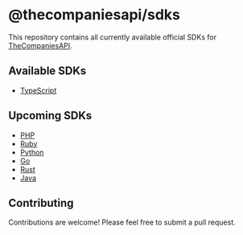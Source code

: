 # @thecompaniesapi/sdks

This repository contains all currently available official SDKs for [TheCompaniesAPI](https://www.thecompaniesapi.com).

## Available SDKs

- [TypeScript](./sdks/typescript)

## Upcoming SDKs

- [PHP](https://updates.thecompaniesapi.com/en/p/create-php-sdk-for-api-integration)
- [Ruby](https://updates.thecompaniesapi.com/en/p/create-ruby-sdk-for-api-integration)
- [Python](https://updates.thecompaniesapi.com/en/p/create-python-sdk-for-api-integration)
- [Go](https://updates.thecompaniesapi.com/en/p/create-go-sdk-for-api-integration)
- [Rust](https://updates.thecompaniesapi.com/en/p/create-rust-sdk-for-api-integration)
- [Java](https://updates.thecompaniesapi.com/en/p/create-java-sdk-for-api-integration)

## Contributing

Contributions are welcome! Please feel free to submit a pull request.
